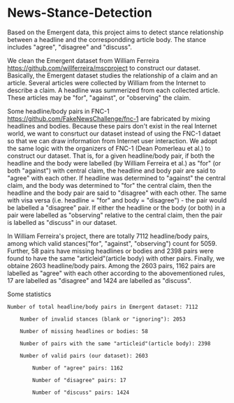 # News-Stance-Detection

Based on the Emergent data, this project aims to detect stance relationship between a headline and the correspondding article body. The stance includes "agree", "disagree" and "discuss". 

We clean the Emergent dataset from William Ferreira https://github.com/willferreira/mscproject to construct our dataset. Basically, the Emergent dataset studies the relationship of a claim and an article. Several articles were collected by William from the Internet to describe a claim. A headline was summerized from each collected article. These articles may be "for", "against", or "observing" the claim.

Some headline/body pairs in FNC-1 https://github.com/FakeNewsChallenge/fnc-1 are fabricated by mixing headlines and bodies. Because these pairs don't exist in the real Internet world, we want to consrtuct our dataset instead of using the FNC-1 dataet so that we can draw information from Internet user interaction. We adopt the same logic with the organizers of FNC-1 (Dean Pomerleau et al.) to construct our dataset. That is, for a given headline/body pair, if both the headline and the body were labelled (by William Ferreira et al.) as "for" (or both "against") with central claim, the headline and body pair are said to "agree" with each other. If headline was determined to "against" the central claim, and the body was determined to "for" the central claim, then the headline and the body pair are said to "disagree" with each other. The same with visa versa (i.e. headline = "for" and body = "disagree") - the pair would be labelled a "disagree" pair. If either the headline or the body (or both) in a pair were labelled as "observing" relative to the central claim, then the pair is labelled as "discuss" in our dataset.

In William Ferreira's project, there are totally 7112 headline/body pairs, among which valid stances("for", "against", "observing") count for 5059. Further, 58 pairs have missing headlines or bodies and 2398 pairs were found to have the same "articleid"(article body) with other pairs. Finally, we obtaine 2603 headline/body pairs. Among the 2603 pairs, 1162 pairs are labelled as "agree" with each other according to the abovementioned rules, 17 are labelled as "disagree" and 1424 are labelled as "discuss".

Some statistics
    
    Number of total headline/body pairs in Emergent dataset: 7112
        
        Number of invalid stances (blank or "ignoring"): 2053
        
        Number of missing headlines or bodies: 58
        
        Number of pairs with the same "articleid"(article body): 2398
        
        Number of valid pairs (our dataset): 2603
            
            Number of "agree" pairs: 1162
            
            Number of "disagree" pairs: 17
            
            Number of "discuss" pairs: 1424

